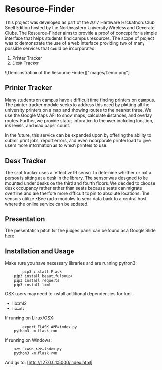 # Resource-Finder
This project was developed as part of the 2017 Hardware Hackathon: Club Snell Edition
hosted by the Northeastern University Wireless and Generate Clubs. The Resource-Finder aims
to provide a proof of concept for a simple interface that helps students find campus resources. 
The scope of project was to demonstrate the use of a web interface providing two 
of many possible services that could be incorporated:
1. Printer Tracker
2. Desk Tracker

![Demonstration of the Resource Finder]["images/Demo.png"]


## Printer Tracker
Many students on campus have a difficult time finding printers on campus. 
The printer tracker module seeks to address this need by plotting all the university
printers on a map and showing routes to the nearest three. We use the 
Google Maps API to show maps, calculate distances, and overlay routes. Further,
we provide status inforation to the user including location, ink levels, and max paper count. 

In the future, this service can be expanded upon by offering the ability to submit
print jobs, report errors, and even incorporate printer load to give users more
information as to which printers to use. 

## Desk Tracker
The seat tracker uses a reflective IR sensor to detemine whether or not a person
is sitting at a desk in the library. The sensor was designed to be mounted under
desks on the third and fourth floors. We decided to choose desk occupancy rather
rather than seats because seats can migrate overtime and are therfore more
difficult to pin to absolute locations. The sensors utilize XBee radio modules
to send data back to a central host where the online service can be updated. 

## Presentation
The presentation pitch for the judges panel can be found as a Google Slide
[here](https://docs.google.com/presentation/d/1Xl91hZJXQREt4FON7e__c784DFhDaDnBIEqxcMSJ-Pw/edit?usp=sharing)

## Installation and Usage

Make sure you have necessary libraries and are running python3:
```
        pip3 install Flask
	pip3 install beautifulsoup4
	pip3 install requests
	pip3 install lxml
```
OSX users may need to install additional dependencies for lxml.
* libxml2
* libxslt 

If running on Linux/OSX:
```
        export FLASK_APP=index.py
	python3 -m flask run
```

If running on Windows:
```
	set FLASK_APP=index.py
	python3 -m flask run
```

And go to: [http://127.0.0.1:5000/index.html]
